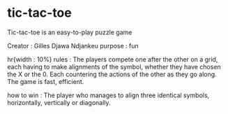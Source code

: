 # tic-tac-toe
Tic-tac-toe is an easy-to-play puzzle game

Creator : Gilles Djawa Ndjankeu
purpose : fun

hr{width : 10%}
rules : The players compete one after the other on a grid, each having to make alignments of the symbol, whether they have chosen the X or the 0. Each countering the actions of the other as they go along. The game is fast, efficient.

how to win : The player who manages to align three identical symbols, horizontally, vertically or diagonally.

